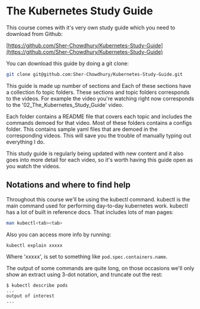 # The Kubernetes Study Guide

This course comes with it's very own study guide which you need to download from Github:

[https://github.com/Sher-Chowdhury/Kubernetes-Study-Guide](https://github.com/Sher-Chowdhury/Kubernetes-Study-Guide)

You can download this guide by doing a git clone:

```bash
git clone git@github.com:Sher-Chowdhury/Kubernetes-Study-Guide.git
```

This guide is made up number of sections and Each of these sections have a collection fo topic folders. These sections and topic folders corresponds to the videos. For example the video you're watching right now corresponds to the '02_The_Kubernetes_Study_Guide' video.

Each folder contains a README file that covers each topic and includes the commands demoed for that video. Most of these folders contains a configs folder. This contains sample yaml files that are demoed in the corresponding videos. This will save you the trouble of manually typing out everything I do.  

This study guide is regularly being updated with new content and it also goes into more detail for each video, so it's worth having this guide open as you watch the videos.

## Notations and where to find help

Throughout this course we'll be using the kubectl command. kubectl is the main command used for performing day-to-day kubernetes work. kubectl has a lot of built in reference docs. That includes lots of man pages:

```bash
man kubectl<tab><tab>
```

Also you can access more info by running:

```bash
kubectl explain xxxxx
```

Where 'xxxxx', is set to something like `pod.spec.containers.name`.

The output of some commands are quite long, on those occasions we'll only show an extract using 3-dot notation, and truncate out the rest:

```text
$ kubectl describe pods
...
output of interest
...
```
